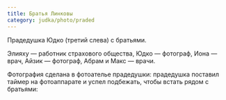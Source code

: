 ```yaml
---
title: Братья Линковы
category: judka/photo/praded
---
```

Прадедушка Юдко (третий слева) с братьями.

Элияху — работник страхового общества,
Юдко — фотограф,
Иона — врач,
Айзик — фотограф,
Абрам и Макс — врачи.

Фотография сделана в фотоателье прадедушки:
прадедушка поставил таймер на фотоаппарате
и успел подбежать, чтобы встать рядом с братьями:

<!-- TODO: ![family](/files/judka/photo/ded/photo0005.jpg) -->
